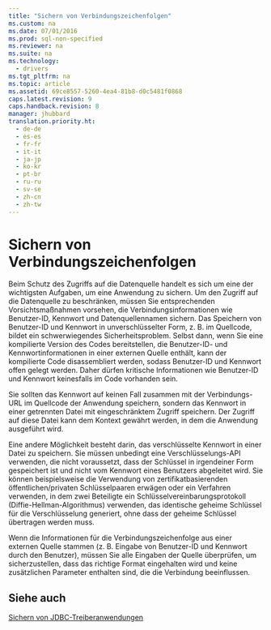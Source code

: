 ```yaml
---
title: "Sichern von Verbindungszeichenfolgen"
ms.custom: na
ms.date: 07/01/2016
ms.prod: sql-non-specified
ms.reviewer: na
ms.suite: na
ms.technology: 
  - drivers
ms.tgt_pltfrm: na
ms.topic: article
ms.assetid: 69ce8557-5260-4ea4-81b8-d0c5481f0868
caps.latest.revision: 9
caps.handback.revision: 8
manager: jhubbard
translation.priority.ht: 
  - de-de
  - es-es
  - fr-fr
  - it-it
  - ja-jp
  - ko-kr
  - pt-br
  - ru-ru
  - sv-se
  - zh-cn
  - zh-tw
---
```

# Sichern von Verbindungszeichenfolgen
  Beim Schutz des Zugriffs auf die Datenquelle handelt es sich um eine der wichtigsten Aufgaben, um eine Anwendung zu sichern. Um den Zugriff auf die Datenquelle zu beschränken, müssen Sie entsprechenden Vorsichtsmaßnahmen vorsehen, die Verbindungsinformationen wie Benutzer\-ID, Kennwort und Datenquellennamen sichern. Das Speichern von Benutzer\-ID und Kennwort in unverschlüsselter Form, z. B. im Quellcode, bildet ein schwerwiegendes Sicherheitsproblem. Selbst dann, wenn Sie eine kompilierte Version des Codes bereitstellen, die Benutzer\-ID\- und Kennwortinformationen in einer externen Quelle enthält, kann der kompilierte Code disassembliert werden, sodass Benutzer\-ID und Kennwort offen gelegt werden. Daher dürfen kritische Informationen wie Benutzer\-ID und Kennwort keinesfalls im Code vorhanden sein.  
  
 Sie sollten das Kennwort auf keinen Fall zusammen mit der Verbindungs\-URL im Quellcode der Anwendung speichern, sondern das Kennwort in einer getrennten Datei mit eingeschränktem Zugriff speichern. Der Zugriff auf diese Datei kann dem Kontext gewährt werden, in dem die Anwendung ausgeführt wird.  
  
 Eine andere Möglichkeit besteht darin, das verschlüsselte Kennwort in einer Datei zu speichern. Sie müssen unbedingt eine Verschlüsselungs\-API verwenden, die nicht voraussetzt, dass der Schlüssel in irgendeiner Form gespeichert ist und nicht vom Kennwort eines Benutzers abgeleitet wird. Sie können beispielsweise die Verwendung von zertifikatbasierenden öffentlichen\/privaten Schlüsselpaaren erwägen oder ein Verfahren verwenden, in dem zwei Beteiligte ein Schlüsselvereinbarungsprotokoll \(Diffie\-Hellman\-Algorithmus\) verwenden, das identische geheime Schlüssel für die Verschlüsselung generiert, ohne dass der geheime Schlüssel übertragen werden muss.  
  
 Wenn die Informationen für die Verbindungszeichenfolge aus einer externen Quelle stammen \(z. B. Eingabe von Benutzer\-ID und Kennwort durch den Benutzer\), müssen Sie alle Eingaben der Quelle überprüfen, um sicherzustellen, dass das richtige Format eingehalten wird und keine zusätzlichen Parameter enthalten sind, die die Verbindung beeinflussen.  
  
## Siehe auch  
 [Sichern von JDBC-Treiberanwendungen](../content/Securing-JDBC-Driver-Applications.md)  
  
  